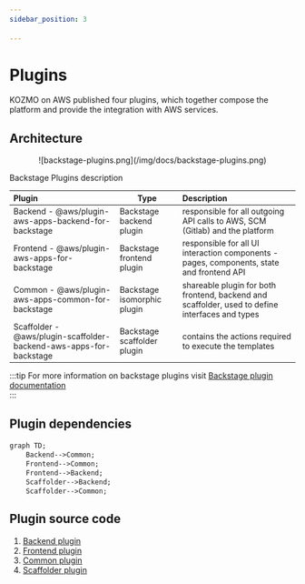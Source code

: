 ```yaml
---
sidebar_position: 3

---
```


# Plugins

KOZMO on AWS published four plugins, which together compose the platform and provide the integration with AWS services.

## Architecture

<p align="center">
![backstage-plugins.png](/img/docs/backstage-plugins.png)
</p>

Backstage Plugins description

| Plugin | Type  | Description |
| :------------------- | ---- | :----------------------------------------------------------------------------------------- |
| Backend - @aws/plugin-aws-apps-backend-for-backstage| Backstage backend plugin | responsible for all outgoing API calls to AWS, SCM (Gitlab) and the platform |
| Frontend - @aws/plugin-aws-apps-for-backstage| Backstage frontend plugin | responsible for all UI interaction components - pages, components, state and frontend API |
| Common - @aws/plugin-aws-apps-common-for-backstage| Backstage isomorphic plugin | shareable plugin for both frontend, backend and scaffolder, used to define interfaces and types |
| Scaffolder - @aws/plugin-scaffolder-backend-aws-apps-for-backstage| Backstage scaffolder plugin | contains the actions required to execute the templates |

:::tip
For more information on backstage plugins visit [Backstage plugin documentation](https://backstage.io/docs/plugins/backend-plugin/#creating-a-backend-plugin)  
:::

## Plugin dependencies  

```mermaid
graph TD;
    Backend-->Common;
    Frontend-->Common;
    Frontend-->Backend;
    Scaffolder-->Backend;
    Scaffolder-->Common;
```

## Plugin source code

1. [Backend plugin](https://github.com/kozmoai/kozmo-deploy-aws/blob/main/backstage-plugins/plugins/aws-apps-backend/README.md)
2. [Frontend plugin](https://github.com/kozmoai/kozmo-deploy-aws/blob/main/backstage-plugins/plugins/aws-apps/README.md)
3. [Common plugin](https://github.com/kozmoai/kozmo-deploy-aws/blob/main/backstage-plugins/plugins/aws-apps-common/README.md)
4. [Scaffolder plugin](https://github.com/kozmoai/kozmo-deploy-aws/blob/main/backstage-plugins/plugins/scaffolder-backend-module-aws-apps/README.md)
